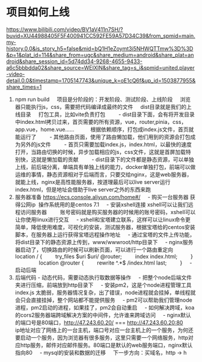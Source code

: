 # 项目如何上线
https://www.bilibili.com/video/BV1aV411n7SH/?buvid=XU44988405F5F400941CC592FE59A57D34C39&from_spmid=main.my-history.0.0&is_story_h5=false&mid=bQ1H1eZoymt3i5NHWQTTmw%3D%3D&p=1&plat_id=114&share_from=ugc&share_medium=android&share_plat=android&share_session_id=5d74dd34-9268-4655-9433-a6c5bbbdda02&share_source=WEIXIN&share_tag=s_i&spmid=united.player-video-detail.0.0&timestamp=1705147743&unique_k=oE1cQ6f&up_id=1503877955&share_times=1
1. npm run build
    项目是分阶段的：开发阶段、测试阶段、上线阶段
    浏览器只能执行js，css，需要把代码编译成最终的文件
    dist目录就是我们的上线目录
    打包工具，比如vite负责打包
        - dist目录下面，会有将开发目录中index.html拷贝过来，首页需要的所有资源，vue，router,pinia，css，app.vue，home.vue……
          根据依赖顺序，打包成index.js文件，首页就能运行了
        - 其他路由页面，使用了路由懒加载，他们用到的资源会打包成为另外的js文件
        - 首页只需要加载index.js，index.html，以最快的速度打开，当路由切换的时候，异步加载相应的js，css文件，这就是首屏加载特别快，这就是懒加载的贡献
        - dist目录下的文件都是静态资源，可以单独上线，前后端分离，单端具有单独上线的能力，docker单独打包，前端可以做运维的事情，静态资源相对于后端而言，只要交给nginx，这是web服务器，就能上线，nginx是高性能服务器，按道理最后可以live server运行index.html，但是地址会借助于live server之外的东西来跑
2. 服务器准备 https://ecs.console.aliyun.com/home#/
    - 购买一台服务器 获得公网ip  操作系统用的是centos 7.1
    - 安装xshell连接 xshell可以让我们远程访问服务器
        账号密码就是购买服务器的时候用的账号密码，xshell可以让你使用linux进行交互
    - xshell和宝塔建立联系，这样可以让linux命令更简单，降低使用难度，可视化的安装，测试服务器，根据宝塔给的centos安装脚本，在服务器上运行获得宝塔远程操作地址
    - 通过宝塔的文件上传功能，将dist目录下的静态资源上传到，www/wwwroot/http目录下
    - nginx服务器启动了，切换路由的时候可以刷新页面，可以进行一个路由重定向
        location / {
        try_files $uri $uri/ @router;
        index index.html;
        }
        
        location @router {
        rewrite ^.*$ /index.html last;
        }
    - 启动后端
3. 后端代码 - 动态代码，需要动态执行取数据等操作
    - 把整个node后端文件夹进行压缩，前端放到http目录下
    - 安装pm2，这是个node进程管理工具 index.js 太脆弱，服务器情况复杂，出了错误，node进程就会挂掉，单线程就会只会直接挂掉，整个网站都不能提供服务
    - pm2可以帮助我们管理node进程，pm2启动的进程，如果挂了，pm2会自动重启
    - 如何解决跨域，koa的cors2服务器端跨域解决方案的中间件，允许谁来跨域访问
    - nginx默认的端口号是80端口，http://47.243.60.20/ === http://47.243.60.20:80
        ip地址对应了网络上的一台主机，端口号对应一台主机上的一个服务，为何还要启动一个服务，因为浏览器有很多服务，这里只需要一个网络服务，http对应http服务，邮件对应邮件服务。80端口是默认的web服务端口，nginx默认指向80
    - mysql的安装和数据的迁移
    下一步方向：买域名，http -> h